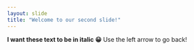 ```yaml
---
layout: slide
title: "Welcome to our second slide!"
---
```

**I want these text to be in italic :grinning:**
Use the left arrow to go back!
